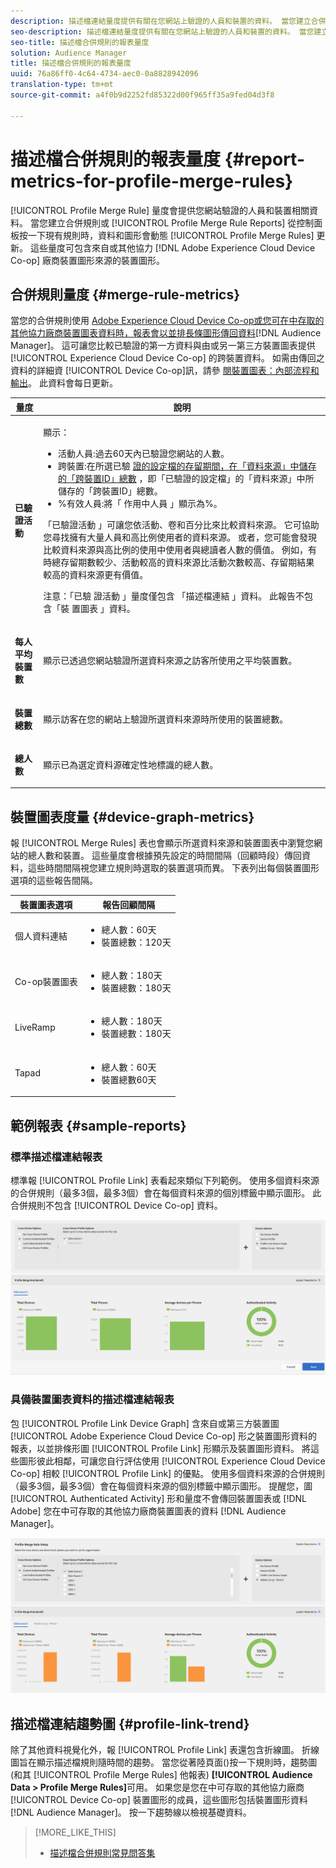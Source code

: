 ```yaml
---
description: 描述檔連結量度提供有關在您網站上驗證的人員和裝置的資料。 當您建立合併規則或從「描述檔合併規則」控制面板按一下現有規則時，「描述檔連結」中的資料和圖形會動態更新。 這些量度可包含來自Adobe Experience Cloud Device Co-op或其他第三方裝置圖形來源的裝置圖形。
seo-description: 描述檔連結量度提供有關在您網站上驗證的人員和裝置的資料。 當您建立合併規則或從「描述檔合併規則」控制面板按一下現有規則時，「描述檔連結」中的資料和圖形會動態更新。 這些量度可包含來自Adobe Experience Cloud Device Co-op或其他第三方裝置圖形來源的裝置圖形。
seo-title: 描述檔合併規則的報表量度
solution: Audience Manager
title: 描述檔合併規則的報表量度
uuid: 76a86ff0-4c64-4734-aec0-0a8828942096
translation-type: tm+mt
source-git-commit: a4f0b9d2252fd85322d00f965ff35a9fed04d3f8

---
```



# 描述檔合併規則的報表量度 {#report-metrics-for-profile-merge-rules}

[!UICONTROL Profile Merge Rule] 量度會提供您網站驗證的人員和裝置相關資料。 當您建立合併規則或 [!UICONTROL Profile Merge Rule Reports] 從控制面板按一下現有規則時，資料和圖形會動態 [!UICONTROL Profile Merge Rules] 更新。 這些量度可包含來自或其他協力 [!DNL Adobe Experience Cloud Device Co-op] 廠商裝置圖形來源的裝置圖形。

## 合併規則量度 {#merge-rule-metrics}

當您的合併規則使用 [Adobe Experience Cloud Device Co-op或您可在中存取的其他協力廠商裝置圖表資料時，報表會以並排長條圖形傳回資料](https://marketing.adobe.com/resources/help/en_US/mcdc/)[!DNL Audience Manager]。 這可讓您比較已驗證的第一方資料與由或另一第三方裝置圖表提供 [!UICONTROL Experience Cloud Device Co-op] 的跨裝置資料。 如需由傳回之資料的詳細資 [!UICONTROL Device Co-op]訊，請參 [閱裝置圖表：內部流程和輸出](https://marketing.adobe.com/resources/help/en_US/mcdc/mcdc-processes.html)。 此資料會每日更新。

<table id="table_A7FB2F9804F84AC8A6DD05C0E6EE7555"> 
 <thead> 
  <tr> 
   <th colname="col1" class="entry"> 量度 </th> 
   <th colname="col2" class="entry"> 說明 </th> 
  </tr> 
 </thead>
 <tbody> 
  <tr> 
   <td colname="col1"> <p> <b><span class="wintitle"> 已驗證活動</span></b> </p> </td> 
   <td colname="col2"> <p>顯示： </p> 
    <ul id="ul_7F7373919A4A49028EF4BF7B28D9F8E9"> 
     <li id="li_FE2F93C496D64ED8928B3E522C9585EA"> <span class="wintitle"> 活動人員</span>:過去60天內已驗證您網站的人數。 </li> 
     <li id="li_60CFD26EE68B442683C0ED5FED1A79C8"> <span class="wintitle"> 跨裝置</span>:在所選已驗 <a href="merge-rules-start.md#create-data-source"> 證的設定檔的存留期間，在「資料來源」中儲存的「跨裝置ID」總數</a><a href="https://docs.adobe.com/content/help/en/audience-manager/user-guide/features/data-sources/manage-datasources.html"></a><a href="merge-rule-definitions.md"></a> ，即「已驗證的設定檔」的「資料來源」中所儲存的「跨裝置ID」總數。 </li> 
     <li id="li_F2F07B6A326C4A18B79A0CF2C47D9677"> <span class="wintitle"> %有效人員</span>:將「 <span class="wintitle"> 作用中人員</span> 」顯示為%。 </li> 
    </ul> <p> <span class="wintitle"> 「已驗證活動</span> 」可讓您依活動、卷和百分比來比較資料來源。 它可協助您尋找擁有大量人員和高比例使用者的資料來源。 或者，您可能會發現比較資料來源與高比例的使用中使用者與總讀者人數的價值。 例如，有時總存留期數較少、活動較高的資料來源比活動次數較高、存留期結果較高的資料來源更有價值。 </p> <p> <p>注意：「已驗 <span class="wintitle"> 證活動</span> 」量度僅包含 <span class="wintitle"> 「描述檔連結</span> 」資料。 此報告不包含「裝 <span class="wintitle"> 置圖表</span> 」資料。 </p> </p> </td> 
  </tr> 
  <tr> 
   <td colname="col1"> <p> <b><span class="wintitle"> 每人平均裝置數</span></b> </p> </td> 
   <td colname="col2"> <p> 顯示已透過您網站驗證所選資料來源之訪客所使用之平均裝置數。 </p> </td> 
  </tr> 
  <tr> 
   <td colname="col1"> <p> <b><span class="wintitle"> 裝置總數</span></b> </p> </td> 
   <td colname="col2"> <p>顯示訪客在您的網站上驗證所選資料來源時所使用的裝置總數。 </p> </td> 
  </tr> 
  <tr> 
   <td colname="col1"> <p> <b><span class="wintitle"> 總人數</span></b> </p> </td> 
   <td colname="col2"> <p>顯示已為選定資料源確定性地標識的總人數。 </p> </td> 
  </tr> 
 </tbody> 
</table>

## 裝置圖表度量 {#device-graph-metrics}

報 [!UICONTROL Merge Rules] 表也會顯示所選資料來源和裝置圖表中瀏覽您網站的總人數和裝置。 這些量度會根據預先設定的時間間隔（回顧時段）傳回資料，這些時間間隔視您建立規則時選取的裝置選項而異。 下表列出每個裝置圖形選項的這些報告間隔。

<table id="table_038983EBC71F4A55BBCA99212AC5DEE6"> 
 <thead> 
  <tr> 
   <th colname="col1" class="entry"> 裝置圖表選項 </th> 
   <th colname="col2" class="entry"> 報告回顧間隔 </th> 
  </tr>
 </thead>
 <tbody> 
  <tr> 
   <td colname="col1"> <p><span class="wintitle"> 個人資料連結</span> </p> </td> 
   <td colname="col2"> <p> 
     <ul id="ul_B2FF2341573840549FFB96579F537082"> 
      <li id="li_B37323C2F2434F41B407500AC5C15447">總人數：60天 </li> 
      <li id="li_08D911224A60418BBB3CFB4E70CE73D4">裝置總數：120天 </li> 
     </ul> </p> </td> 
  </tr> 
  <tr> 
   <td colname="col1"> <p><span class="wintitle"> Co-op裝置圖表</span> </p> </td> 
   <td colname="col2"> <p> 
     <ul id="ul_64AD1DD89DF64703B70B973A463BA020"> 
      <li id="li_D7D3A3871F434CBFA71BE8929EB41648">總人數：180天 </li> 
      <li id="li_125D387986B2463EB310203CE5857EDA">裝置總數：180天 </li> 
     </ul> </p> </td> 
  </tr> 
  <tr> 
   <td colname="col1"> <p><span class="wintitle"> LiveRamp</span> </p> </td> 
   <td colname="col2"> <p> 
     <ul id="ul_2772F3AD7E1440789B635794ECDE8DFB"> 
      <li id="li_1432363829D64615B1D349A3722D6268">總人數：180天 </li> 
      <li id="li_D5C0E3CE92524B54BBD36C73A326292B">裝置總數：180天 </li> 
     </ul> </p> </td> 
  </tr> 
  <tr> 
   <td colname="col1"> <p><span class="wintitle"> Tapad</span> </p> </td> 
   <td colname="col2"> <p> 
     <ul id="ul_274529DB58E6442E95C6AD89BECB1362"> 
      <li id="li_67102211A72A4E47AACFE5E369793C17">總人數：60天 </li> 
      <li id="li_3E8F3DA6A7B5487895A626674DA363A5">裝置總數60天 </li> 
     </ul> </p> </td> 
  </tr> 
 </tbody> 
</table>

## 範例報表 {#sample-reports}

### 標準描述檔連結報表

標準報 [!UICONTROL Profile Link] 表看起來類似下列範例。 使用多個資料來源的合併規則（最多3個，最多3個）會在每個資料來源的個別標籤中顯示圖形。 此合併規則不包含 [!UICONTROL Device Co-op] 資料。

![](assets/profile-link-metrics.png)

### 具備裝置圖表資料的描述檔連結報表

包 [!UICONTROL Profile Link Device Graph] 含來自或第三方裝置圖 [!UICONTROL Adobe Experience Cloud Device Co-op] 形之裝置圖形資料的報表，以並排條形圖 [!UICONTROL Profile Link] 形顯示及裝置圖形資料。 將這些圖形彼此相鄰，可讓您自行評估使用 [!UICONTROL Experience Cloud Device Co-op] 相較 [!UICONTROL Profile Link] 的優點。 使用多個資料來源的合併規則（最多3個，最多3個）會在每個資料來源的個別標籤中顯示圖形。 提醒您，圖 [!UICONTROL Authenticated Activity] 形和量度不會傳回裝置圖表或 [!DNL Adobe] 您在中可存取的其他協力廠商裝置圖表的資料 [!DNL Audience Manager]。

![](assets/profile-link-graph.png)

## 描述檔連結趨勢圖 {#profile-link-trend}

除了其他資料視覺化外，報 [!UICONTROL Profile Link] 表還包含折線圖。 折線圖旨在顯示描述檔規則隨時間的趨勢。 當您從著陸頁面()按一下規則時，趨勢圖(和其 [!UICONTROL Profile Merge Rules] 他報表) **[!UICONTROL Audience Data > Profile Merge Rules]**&#x200B;可用。 如果您是您在中可存取的其他協力廠商 [!UICONTROL Device Co-op] 裝置圖形的成員，這些圖形包括裝置圖形資料 [!DNL Audience Manager]。 按一下趨勢線以檢視基礎資料。

>[!MORE_LIKE_THIS]
>
>* [描述檔合併規則常見問答集](../../faq/faq-profile-merge.md)

